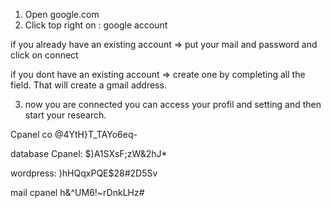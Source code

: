 

1) Open google.com
2) Click top right on : google account

if you already have an existing account => put your mail and password and click on connect

if you dont have an existing account => create one by completing all the field.
That will create a gmail address.

3) now you are connected you can access your profil and setting and then start your research.


Cpanel co
@4YtH}T_TAYo6eq-

database Cpanel:
$)A1SXsF;zW&2hJ*

wordpress:
)hHQqxPQE$28#2D5Sv

mail cpanel
h&^UM6!~rDnkLHz#

